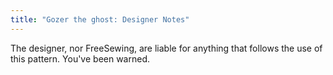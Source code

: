 ```yaml
---
title: "Gozer the ghost: Designer Notes"
---
```


<Fixme>The designer, nor FreeSewing, are liable for anything that follows the use of this pattern. You've been warned.</Fixme>

